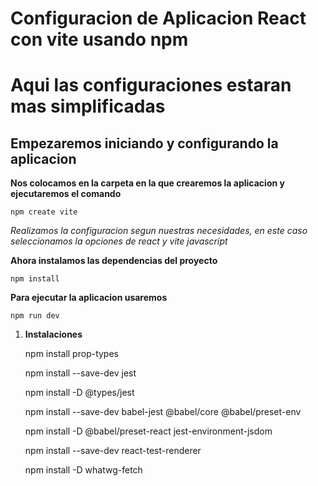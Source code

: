 # Configuracion de Aplicacion React con vite usando npm

# Aqui las configuraciones estaran mas simplificadas 

## Empezaremos iniciando y configurando la aplicacion

**Nos colocamos en la carpeta en la que crearemos la aplicacion y ejecutaremos el comando**

    npm create vite

*Realizamos la configuracion segun nuestras necesidades, en este caso seleccionamos la opciones de react y vite javascript*

**Ahora instalamos las dependencias del proyecto**

    npm install

**Para ejecutar la aplicacion usaremos**

    npm run dev


1. **Instalaciones**


    npm install prop-types 

    npm install --save-dev jest

    npm install -D @types/jest

    npm install --save-dev babel-jest @babel/core @babel/preset-env

    npm install -D @babel/preset-react jest-environment-jsdom

    npm install --save-dev react-test-renderer
    
    npm install -D whatwg-fetch



